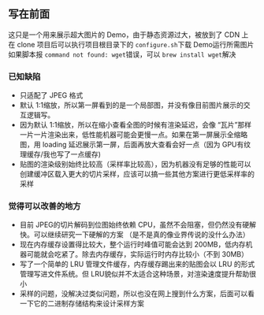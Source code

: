 ## 写在前面  
这只是一个用来展示超大图片的 Demo，由于静态资源过大，被放到了 CDN 上  
在 clone 项目后可以执行项目根目录下的 `configure.sh`下载 Demo运行所需图片  
如果脚本报 `command not found: wget`错误，可以 `brew install wget`解决  

### 已知缺陷  
* 只适配了 JPEG 格式
* 默认 1:1缩放，所以第一屏看到的是一个局部图，并没有像目前图片展示的交互逻辑写。
* 因为默认 1:1缩放，所以在缩小查看全图的时候有渲染延迟，会像 “瓦片”那样一片一片渲染出来，低性能机器可能会更慢一点。如果在第一屏展示全缩略图，用 loading 延迟展示第一屏，后面再放大查看会好一点（因为 GPU有纹理缓存/我也写了一点缓存)
* 贴图的渲染级别始终比较高（采样率比较高），因为机器没有足够的性能可以创建缓冲区载入更大的切片采样，应该可以搞一些其他方案进行更低采样率的采样

### 觉得可以改善的地方 
* 目前 JPEG的切片解码到位图始终依赖 CPU，虽然不会阻塞，但仍然没有硬解快。可以继续研究一下硬解的方案 （是不是真的像业界传说的没什么办法）
* 现在内存缓存设置得比较大，整个运行时峰值可能会达到 200MB，低内存机器可能就会吃紧了。除去内存缓存，实际运行时内存比较小（不到 30MB）
* 写了一个简单的 LRU 管理文件缓存，内存缓存踢出来的贴图会以 LRU 的形式管理写进文件系统。但 LRU貌似并不太适合这种场景，对渲染速度提升帮助很小
* 采样的问题，没解决过类似问题，所以也没在网上搜到什么方案，后面可以看一下它的二进制存储结构来设计采样方案